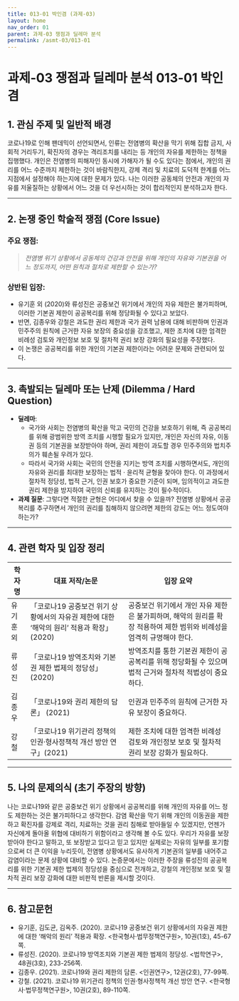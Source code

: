 ```yaml
---
title: 013-01 박인겸 (과제-03)
layout: home
nav_order: 01
parent: 과제-03 쟁점과 딜레마 분석
permalink: /asmt-03/013-01
---
```


# 과제-03 쟁점과 딜레마 분석 013-01 박인겸 

## 1. 관심 주제 및 일반적 배경

코로나19로 인해 팬데믹이 선언되면서, 인류는 전염병의 확산을 막기 위해 집합 금지, 사회적 거리두기, 확진자의 경우는 격리조치를 내리는 등 개인의 자유를 제한하는 정책을 집행했다. 개인은 전염병의 피해자인 동시에 가해자가 될 수도 있다는 점에서, 개인의 권리를 어느 수준까지 제한하는 것이 바람직한지, 강제 격리 및 치료의 도덕적 한계를 어느 지점에서 설정해야 하는지에 대한 문제가 있다. 나는 이러한 공동체의 안전과 개인의 자유를 저울질하는 상황에서 어느 것을 더 우선시하는 것이 합리적인지 분석하고자 한다.

---

## 2. 논쟁 중인 학술적 쟁점 (Core Issue)

### 주요 쟁점:  

> *전염병 위기 상황에서 공동체의 건강과 안전을 위해 개인의 자유와 기본권을 어느 정도까지, 어떤 원칙과 절차로 제한할 수 있는가?*

### 상반된 입장:
- 유기훈 외 (2020)와 류성진은 공중보건 위기에서 개인의 자유 제한은 불가피하며, 이러한 기본권 제한이 공공복리를 위해 정당화될 수 있다고 보았다.
- 반면, 김종우와 강철은 과도한 권리 제한과 국가 권력 남용에 대해 비판하며 인권과 민주주의 원칙에 근거한 자유 보장의 중요성을 강조했고, 제한 조치에 대한 엄격한 비례성 검토와 개인정보 보호 및 절차적 권리 보장 강화의 필요성을 주장했다.
- 이 논쟁은 공공복리를 위한 개인의 기본권 제한이라는 어려운 문제와 관련되어 있다.

---

## 3. 촉발되는 딜레마 또는 난제 (Dilemma / Hard Question)

- **딜레마**: 
  - 국가와 사회는 전염병의 확산을 막고 국민의 건강을 보호하기 위해, 즉 공공복리를 위해 광범위한 방역 조치를 시행할 필요가 있지만, 개인은 자신의 자유, 이동권 등의 기본권을 보장받아야 하며, 권리 제한이 과도할 경우 민주주의와 법치주의가 훼손될 우려가 있다.  
  - 따라서 국가와 사회는 국민의 안전을 지키는 방역 조치를 시행하면서도, 개인의 자유와 권리를 최대한 보장하는 법적 · 윤리적 균형을 찾아야 한다. 이 과정에서 절차적 정당성, 법적 근거, 인권 보호가 중요한 기준이 되며, 임의적이고 과도한 권리 제한을 방지하여 국민의 신뢰를 유지하는 것이 필수적이다.
- **과제 질문**: 그렇다면 적절한 균형은 어디에서 찾을 수 있을까? 전염병 상황에서 공공복리를 추구하면서 개인의 권리를 침해하지 않으려면 제한의 강도는 어느 정도여야 하는가?

---

## 4. 관련 학자 및 입장 정리

| 학자명             | 대표 저작/논문                                   | 입장 요약 |
|--------------------|---------------------------------------------------|-----------|
| 유기훈 외   | 「코로나19 공중보건 위기 상황에서의 자유권 제한에 대한 ‘해악의 원리’ 적용과 확장」 (2020)                | 공중보건 위기에서 개인 자유 제한은 불가피하며, 해악의 원리를 확장 적용하여 제한 범위와 비례성을 엄격히 규명해야 한다. |
| 류성진    |  「코로나19 방역조치와 기본권 제한 법제의 정당성」 (2020)                 | 방역조치를 통한 기본권 제한이 공공복리를 위해 정당화될 수 있으며 법적 근거와 절차적 적법성이 중요하다. |
| 김종우     | 「코로나19와 권리 제한의 담론」 (2021)        | 인권과 민주주의 원칙에 근거한 자유 보장이 중요하다.    |
| 강철    | 「코로나19 위기관리 정책의 인권·형사정책적 개선 방안 연구」(2021)                 | 제한 조치에 대한 엄격한 비례성 검토와 개인정보 보호 및 절차적 권리 보장 강화가 필요하다. |
---

## 5. 나의 문제의식 (초기 주장의 방향)

나는 코로나19와 같은 공중보건 위기 상황에서 공공복리를 위해 개인의 자유를 어느 정도 제한하는 것은 불가피하다고 생각한다. 감염 확산을 막기 위해 개인의 이동권을 제한하고 확진자를 강제로 격리, 치료하는 것을 권리 침해로 받아들일 수 있겠지만, 언젠가 자신에게 돌아올 위협에 대비하기 위함이라고 생각해 볼 수도 있다. 우리가 자유를 보장받아야 한다고 말하고, 또 보장받고 있다고 믿고 있지만 실제로는 자유의 일부를 포기함으로써 더 큰 이익을 누리듯이, 전염병 상황에서도 유사하게 기본권의 일부를 내어주고 감염이라는 문제 상황에 대비할 수 있다. 논증문에서는 이러한 주장을 류성진의 공공복리를 위한 기본권 제한 법제의 정당성을 중심으로 전개하고, 강철의 개인정보 보호 및 절차적 권리 보장 강화에 대한 비판적 반론을 제시할 것이다.

---

## 6. 참고문헌

- 유기훈, 김도균, 김옥주. (2020). 코로나19 공중보건 위기 상황에서의 자유권 제한에 대한 ‘해악의 원리’ 적용과 확장. <한국형사·법무정책연구원>, 10권(1호), 45-67쪽.  
- 류성진. (2020). 코로나19 방역조치와 기본권 제한 법제의 정당성. <법학연구>, 48권(3호), 233-256쪽.  
- 김종우. (2021). 코로나19와 권리 제한의 담론. <인권연구>, 12권(2호), 77-99쪽.  
- 강철. (2021). 코로나19 위기관리 정책의 인권·형사정책적 개선 방안 연구. <한국형사·법무정책연구원>, 10권(2호), 89-110쪽.  
